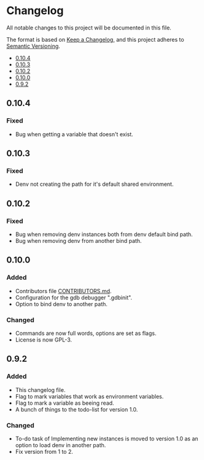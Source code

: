 # Changelog 

All notable changes to this project will be documented in this file.

The format is based on [Keep a Changelog](https://keepachangelog.com/en/1.1.0/),
and this project adheres to [Semantic Versioning](https://semver.org/spec/v2.0.0.html).

<!-- Version Index -->

* [0.10.4](#0.10.4)
* [0.10.3](#0.10.3)
* [0.10.2](#0.10.2)
* [0.10.0](#0.10.0)
* [0.9.2](#0.9.2)

<!-- Changelog Description -->
## 0.10.4

### Fixed
* Bug when getting a variable that doesn't exist.

## 0.10.3

### Fixed
* Denv not creating the path for it's default shared environment.

## 0.10.2

### Fixed
* Bug when removing denv instances both from denv default bind path.
* Bug when removing denv from another bind path.

## 0.10.0

### Added
* Contributors file [CONTRIBUTORS.md](CONTRIBUTORS.md).
* Configuration for the gdb debugger ".gdbinit".
* Option to bind denv to another path.

### Changed
* Commands are now full words, options are set as flags.
* License is now GPL-3.

## 0.9.2

### Added
* This changelog file.
* Flag to mark variables that work as environment variables.
* Flag to mark a variable as beeing read.
* A bunch of things to the todo-list for version 1.0.

### Changed
* To-do task of Implementing new instances is moved to version 1.0 as an option to load denv in another path.
* Fix version from 1 to 2.
